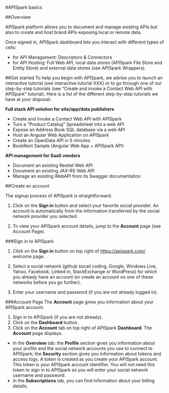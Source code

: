 #APISpark basics

##Overview



APISpark platform allows you to document and manage existing APIs but also to create and host brand APIs exposing local or remote data.

Once signed in, APISpark dashboard lets you interact with different types of cells:
- for API Management: Descriptors & Connectors
- for API Hosting: Full Web API, local data stores (APISpark File Store and Entity Store) and external data stores (see APISpark Wrappers).

##Get started
To help you begin with APISpark, we advise you to launch an interactive tutorial (see interactive tutorial XXX) or to go through one of our step-by-step tutorials (see “Create and invoke a Contact Web API with APISpark” tutorial).
Here is a list of the different step-by-step tutorials we have at your disposal:

**Full stack API solution for site/app/data publishers**
- Create and invoke a Contact Web API with APISpark
- Turn a "Product Catalog" Spreadsheet into a web API
- Expose an Address Book SQL database via a web API
- Host an Angular Web Application on APISpark
- Create an OpenData API in 5 minutes
- BookRent Sample (Angular Web App + APISpark API)

**API management for SaaS vendors**
- Document an existing Restlet Web API
- Document an existing JAX-RS Web API
- Manage an existing WebAPI from its Swagger documentation

##Create an account

The signup process of APISpark is straightforward. 

1. Click on the **Sign in** button and select your favorite social provider.
An account is automatically from the information transferred by the social network provider you selected. 

2. To view your APISpark account details, jump to the **Account** page (see Account Page).

###Sign in to APISpark

1. Click on the **Sign in** button on top right of https://apispark.com/ welcome page.

2. Select a social network (github socail coding, Google, Windows Live, Yahoo, Facebook, Linked in, StackExchange or WordPress) for which you already have an account (or create an account on one of these networks before you go further).

3. Enter your username and password (if you are not already logged in).

###Account Page
The **Account** page gives you information about your APISpark account.

1. Sign in to APISpark (if you are not already).
2. Click on the **Dashboard** button.
3. Click on the **Account** tab on top right of APISpark **Dashboard**. The **Account** page displays.

- In the **Overview** tab:
the **Profile** section gives you information about your profile and the social network accounts you use to connect to APISpark;
the **Security** section gives you information about tokens and access logs. A token is created as you create your APISpark account. This token is your APISpark account identifier. You will not need this token to sign in to APISpark as you will enter your social network username and password.
- In the **Subscriptions** tab, you can find information about your billing details.
